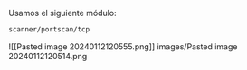 Usamos el siguiente módulo:
```bash
scanner/portscan/tcp
```
![[Pasted image 20240112120555.png]]
images/Pasted image 20240112120514.png
